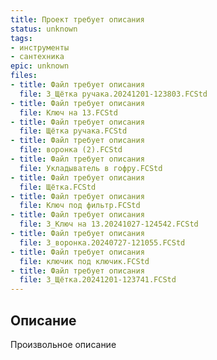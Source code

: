 ```yaml
---
title: Проект требует описания
status: unknown
tags:
- инструменты
- сантехника
epic: unknown
files:
- title: Файл требует описания
  file: 3_Щётка ручака.20241201-123803.FCStd
- title: Файл требует описания
  file: Ключ на 13.FCStd
- title: Файл требует описания
  file: Щётка ручака.FCStd
- title: Файл требует описания
  file: воронка (2).FCStd
- title: Файл требует описания
  file: Укладыватель в гофру.FCStd
- title: Файл требует описания
  file: Щётка.FCStd
- title: Файл требует описания
  file: Ключ под фильтр.FCStd
- title: Файл требует описания
  file: 3_Ключ на 13.20241027-124542.FCStd
- title: Файл требует описания
  file: 3_воронка.20240727-121055.FCStd
- title: Файл требует описания
  file: ключик под ключик.FCStd
- title: Файл требует описания
  file: 3_Щётка.20241201-123741.FCStd
---
```



## Описание

Произвольное описание